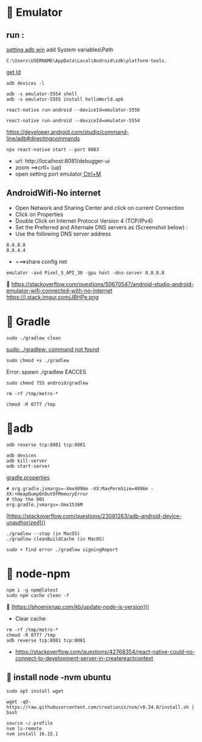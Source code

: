 # 🚀 Emulator

## run :

[setting adb win]()
add System variables\Path

```
C:\Users\USERNAME\AppData\Local\Android\sdk\platform-tools.
```

[get Id]()

```
adb devices -l
```

```
adb -s emulator-5554 shell
adb -s emulator-5555 install helloWorld.apk
```

```
react-native run-android --deviceId=emulator-5556
```

```
react-native run-android --deviceId=emulator-5554
```

https://developer.android.com/studio/command-line/adb#directingcommands

```
npx react-native start --port 8083
```

- url: http://localhost:8081/debugger-ui
- zoom ==>crtl+ (up)
- open setting port emulator[ Ctrl+M]()

## AndroidWifi-No internet

- Open Network and Sharing Center and click on current Connection
- Click on Properties
- Double Click on Internet Protocol Version 4 (TCP/IPv4)
- Set the Preferred and Alternate DNS servers as (Screenshot below) :
- Use the following DNS server address

```
8.8.8.8
8.8.4.4
```

- ===>share config net

```
emulator -avd Pixel_5_API_30 -gpu host -dns-server 8.8.8.8
```

🚀 https://stackoverflow.com/questions/50670547/android-studio-android-emulator-wifi-connected-with-no-internet
https://i.stack.imgur.com/JBHPe.png

# 🚀 Gradle

```
sudo ./gradlew clean
```

[sudo: ./gradlew: command not found]()

```
sudo chmod +x ./gradlew
```

Error: spawn ./gradlew EACCES

```
sudo chmod 755 android/gradlew
```

```
rm -rf /tmp/metro-*
```

```
chmod -R 0777 /tmp
```

# 🚀adb

```
adb reverse tcp:8081 tcp:8081
```

```
adb devices
adb kill-server
adb start-server
```

[gradle.properties]()

```
# org.gradle.jvmargs=-Xmx4096m -XX:MaxPermSize=4096m -XX:+HeapDumpOnOutOfMemoryError
# thay the 001
org.gradle.jvmargs=-Xmx1536M
```

[https://stackoverflow.com/questions/23081263/adb-android-device-unauthorized]()

```
./gradlew --stop (in MacOS)
./gradlew cleanBuildCache (in MacOS)
```

```
sudo + find error ./gradlew signingReport
```

# 🚀 node-npm

```
npm i -g npm@latest
sudo npm cache clean -f
```

🚀 [https://phoenixnap.com/kb/update-node-js-version]()

- Clear cache

```
rm -rf /tmp/metro-*
chmod -R 0777 /tmp
adb reverse tcp:8081 tcp:8081
```

- https://stackoverflow.com/questions/42768354/react-native-could-no-connect-to-development-server-in-createreactcontext

## 🚀 install node -nvm ubuntu

```
sudo apt install wget
```

```
wget -qO- https://raw.githubusercontent.com/creationix/nvm/v0.34.0/install.sh | bash
```

```
source ~/.profile
nvm ls-remote
nvm install 16.15.1
```

